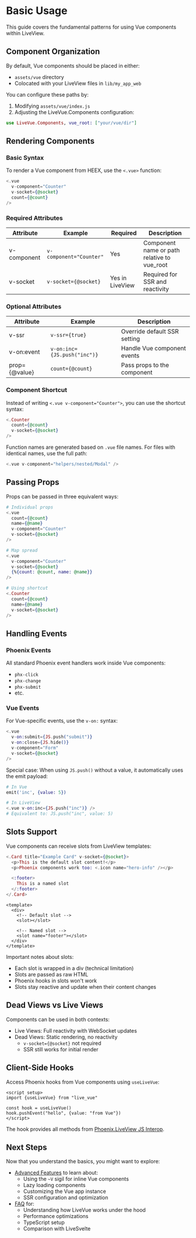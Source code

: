 # Basic Usage

This guide covers the fundamental patterns for using Vue components within LiveView.

## Component Organization

By default, Vue components should be placed in either:
- `assets/vue` directory
- Colocated with your LiveView files in `lib/my_app_web`

You can configure these paths by:
1. Modifying `assets/vue/index.js`
2. Adjusting the LiveVue.Components configuration:
```elixir
use LiveVue.Components, vue_root: ["your/vue/dir"]
```

## Rendering Components

### Basic Syntax

To render a Vue component from HEEX, use the `<.vue>` function:

```elixir
<.vue
  v-component="Counter"
  v-socket={@socket}
  count={@count}
/>
```

### Required Attributes

| Attribute    | Example                | Required        | Description                                    |
|--------------|------------------------|-----------------|------------------------------------------------|
| v-component  | `v-component="Counter"`| Yes            | Component name or path relative to vue_root    |
| v-socket     | `v-socket={@socket}`   | Yes in LiveView| Required for SSR and reactivity               |

### Optional Attributes

| Attribute    | Example              | Description                                    |
|--------------|----------------------|------------------------------------------------|
| v-ssr        | `v-ssr={true}`      | Override default SSR setting                   |
| v-on:event   | `v-on:inc={JS.push("inc")}` | Handle Vue component events           |
| prop={@value}| `count={@count}`     | Pass props to the component                   |

### Component Shortcut

Instead of writing `<.vue v-component="Counter">`, you can use the shortcut syntax:

```elixir
<.Counter
  count={@count}
  v-socket={@socket}
/>
```

Function names are generated based on `.vue` file names. For files with identical names, use the full path:
```elixir
<.vue v-component="helpers/nested/Modal" />
```

## Passing Props

Props can be passed in three equivalent ways:

```elixir
# Individual props
<.vue
  count={@count}
  name={@name}
  v-component="Counter"
  v-socket={@socket}
/>

# Map spread
<.vue
  v-component="Counter"
  v-socket={@socket}
  {%{count: @count, name: @name}}
/>

# Using shortcut
<.Counter
  count={@count}
  name={@name}
  v-socket={@socket}
/>
```

## Handling Events

### Phoenix Events

All standard Phoenix event handlers work inside Vue components:
- `phx-click`
- `phx-change`
- `phx-submit`
- etc.

### Vue Events

For Vue-specific events, use the `v-on:` syntax:

```elixir
<.vue
  v-on:submit={JS.push("submit")}
  v-on:close={JS.hide()}
  v-component="Form"
  v-socket={@socket}
/>
```

Special case: When using `JS.push()` without a value, it automatically uses the emit payload:
```elixir
# In Vue
emit('inc', {value: 5})

# In LiveView
<.vue v-on:inc={JS.push("inc")} />
# Equivalent to: JS.push("inc", value: 5)
```

## Slots Support

Vue components can receive slots from LiveView templates:

```elixir
<.Card title="Example Card" v-socket={@socket}>
  <p>This is the default slot content!</p>
  <p>Phoenix components work too: <.icon name="hero-info" /></p>

  <:footer>
    This is a named slot
  </:footer>
</.Card>
```

```vue
<template>
  <div>
    <!-- Default slot -->
    <slot></slot>

    <!-- Named slot -->
    <slot name="footer"></slot>
  </div>
</template>
```

Important notes about slots:
- Each slot is wrapped in a div (technical limitation)
- Slots are passed as raw HTML
- Phoenix hooks in slots won't work
- Slots stay reactive and update when their content changes

## Dead Views vs Live Views

Components can be used in both contexts:
- Live Views: Full reactivity with WebSocket updates
- Dead Views: Static rendering, no reactivity
  - `v-socket={@socket}` not required
  - SSR still works for initial render

## Client-Side Hooks

Access Phoenix hooks from Vue components using `useLiveVue`:

```vue
<script setup>
import {useLiveVue} from "live_vue"

const hook = useLiveVue()
hook.pushEvent("hello", {value: "from Vue"})
</script>
```

The hook provides all methods from [Phoenix.LiveView JS Interop](https://hexdocs.pm/phoenix_live_view/js-interop.html#client-hooks-via-phx-hook).

## Next Steps

Now that you understand the basics, you might want to explore:

- [Advanced Features](advanced_features.html) to learn about:
  - Using the `~V` sigil for inline Vue components
  - Lazy loading components
  - Customizing the Vue app instance
  - SSR configuration and optimization
- [FAQ](faq.html) for:
  - Understanding how LiveVue works under the hood
  - Performance optimizations
  - TypeScript setup
  - Comparison with LiveSvelte